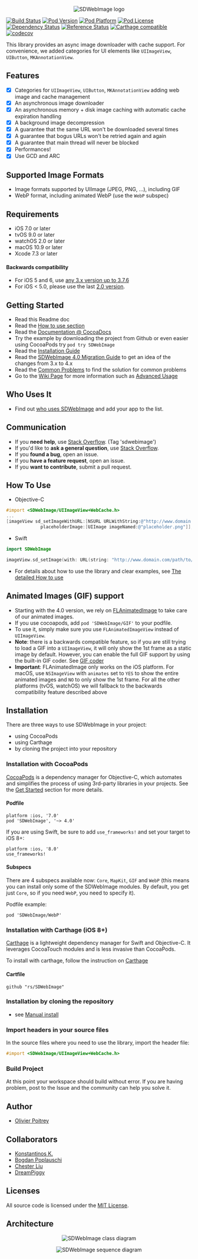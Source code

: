 <p align="center" >
  <img src="SDWebImage_logo.png" title="SDWebImage logo" float=left>
</p>


[![Build Status](http://img.shields.io/travis/rs/SDWebImage/master.svg?style=flat)](https://travis-ci.org/rs/SDWebImage)
[![Pod Version](http://img.shields.io/cocoapods/v/SDWebImage.svg?style=flat)](http://cocoadocs.org/docsets/SDWebImage/)
[![Pod Platform](http://img.shields.io/cocoapods/p/SDWebImage.svg?style=flat)](http://cocoadocs.org/docsets/SDWebImage/)
[![Pod License](http://img.shields.io/cocoapods/l/SDWebImage.svg?style=flat)](https://www.apache.org/licenses/LICENSE-2.0.html)
[![Dependency Status](https://www.versioneye.com/objective-c/sdwebimage/badge.svg?style=flat)](https://www.versioneye.com/objective-c/sdwebimage)
[![Reference Status](https://www.versioneye.com/objective-c/sdwebimage/reference_badge.svg?style=flat)](https://www.versioneye.com/objective-c/sdwebimage/references)
[![Carthage compatible](https://img.shields.io/badge/Carthage-compatible-4BC51D.svg?style=flat)](https://github.com/rs/SDWebImage)
[![codecov](https://codecov.io/gh/rs/SDWebImage/branch/master/graph/badge.svg)](https://codecov.io/gh/rs/SDWebImage)

This library provides an async image downloader with cache support. For convenience, we added categories for UI elements like `UIImageView`, `UIButton`, `MKAnnotationView`.

## Features

- [x] Categories for `UIImageView`, `UIButton`, `MKAnnotationView` adding web image and cache management
- [x] An asynchronous image downloader
- [x] An asynchronous memory + disk image caching with automatic cache expiration handling
- [x] A background image decompression
- [x] A guarantee that the same URL won't be downloaded several times
- [x] A guarantee that bogus URLs won't be retried again and again
- [x] A guarantee that main thread will never be blocked
- [x] Performances!
- [x] Use GCD and ARC

## Supported Image Formats

- Image formats supported by UIImage (JPEG, PNG, ...), including GIF
- WebP format, including animated WebP (use the `WebP` subspec)

## Requirements

- iOS 7.0 or later
- tvOS 9.0 or later
- watchOS 2.0 or later
- macOS 10.9 or later
- Xcode 7.3 or later

#### Backwards compatibility

- For iOS 5 and 6, use [any 3.x version up to 3.7.6](https://github.com/rs/SDWebImage/tree/3.7.6)
- For iOS < 5.0, please use the last [2.0 version](https://github.com/rs/SDWebImage/tree/2.0-compat).

## Getting Started

- Read this Readme doc
- Read the [How to use section](https://github.com/rs/SDWebImage#how-to-use)
- Read the [Documentation @ CocoaDocs](http://cocoadocs.org/docsets/SDWebImage/)
- Try the example by downloading the project from Github or even easier using CocoaPods try `pod try SDWebImage`
- Read the [Installation Guide](https://github.com/rs/SDWebImage/wiki/Installation-Guide)
- Read the [SDWebImage 4.0 Migration Guide](Docs/SDWebImage-4.0-Migration-guide.md) to get an idea of the changes from 3.x to 4.x
- Read the [Common Problems](https://github.com/rs/SDWebImage/wiki/Common-Problems) to find the solution for common problems 
- Go to the [Wiki Page](https://github.com/rs/SDWebImage/wiki) for more information such as [Advanced Usage](https://github.com/rs/SDWebImage/wiki/Advanced-Usage)

## Who Uses It
- Find out [who uses SDWebImage](https://github.com/rs/SDWebImage/wiki/Who-Uses-SDWebImage) and add your app to the list.

## Communication

- If you **need help**, use [Stack Overflow](http://stackoverflow.com/questions/tagged/sdwebimage). (Tag 'sdwebimage')
- If you'd like to **ask a general question**, use [Stack Overflow](http://stackoverflow.com/questions/tagged/sdwebimage).
- If you **found a bug**, open an issue.
- If you **have a feature request**, open an issue.
- If you **want to contribute**, submit a pull request.

## How To Use

* Objective-C

```objective-c
#import <SDWebImage/UIImageView+WebCache.h>
...
[imageView sd_setImageWithURL:[NSURL URLWithString:@"http://www.domain.com/path/to/image.jpg"]
             placeholderImage:[UIImage imageNamed:@"placeholder.png"]];
```

* Swift

```swift
import SDWebImage

imageView.sd_setImage(with: URL(string: "http://www.domain.com/path/to/image.jpg"), placeholderImage: UIImage(named: "placeholder.png"))
```

- For details about how to use the library and clear examples, see [The detailed How to use](Docs/HowToUse.md)

## Animated Images (GIF) support

- Starting with the 4.0 version, we rely on [FLAnimatedImage](https://github.com/Flipboard/FLAnimatedImage) to take care of our animated images. 
- If you use cocoapods, add `pod 'SDWebImage/GIF'` to your podfile.
- To use it, simply make sure you use `FLAnimatedImageView` instead of `UIImageView`.
- **Note**: there is a backwards compatible feature, so if you are still trying to load a GIF into a `UIImageView`, it will only show the 1st frame as a static image by default. However, you can enable the full GIF support by using the built-in GIF coder. See [GIF coder](https://github.com/rs/SDWebImage/wiki/Advanced-Usage#gif-coder)
- **Important**: FLAnimatedImage only works on the iOS platform. For macOS, use `NSImageView` with `animates` set to `YES` to show the entire animated images and `NO` to only show the 1st frame. For all the other platforms (tvOS, watchOS) we will fallback to the backwards compatibility feature described above 

## Installation

There are three ways to use SDWebImage in your project:
- using CocoaPods
- using Carthage
- by cloning the project into your repository

### Installation with CocoaPods

[CocoaPods](http://cocoapods.org/) is a dependency manager for Objective-C, which automates and simplifies the process of using 3rd-party libraries in your projects. See the [Get Started](http://cocoapods.org/#get_started) section for more details.

#### Podfile
```
platform :ios, '7.0'
pod 'SDWebImage', '~> 4.0'
```

If you are using Swift, be sure to add `use_frameworks!` and set your target to iOS 8+:
```
platform :ios, '8.0'
use_frameworks!
```

#### Subspecs

There are 4 subspecs available now: `Core`, `MapKit`, `GIF` and `WebP` (this means you can install only some of the SDWebImage modules. By default, you get just `Core`, so if you need `WebP`, you need to specify it). 

Podfile example:
```
pod 'SDWebImage/WebP'
```

### Installation with Carthage (iOS 8+)

[Carthage](https://github.com/Carthage/Carthage) is a lightweight dependency manager for Swift and Objective-C. It leverages CocoaTouch modules and is less invasive than CocoaPods.

To install with carthage, follow the instruction on [Carthage](https://github.com/Carthage/Carthage)

#### Cartfile
```
github "rs/SDWebImage"
```

### Installation by cloning the repository
- see [Manual install](Docs/ManualInstallation.md)

### Import headers in your source files

In the source files where you need to use the library, import the header file:

```objective-c
#import <SDWebImage/UIImageView+WebCache.h>
```

### Build Project

At this point your workspace should build without error. If you are having problem, post to the Issue and the
community can help you solve it.

## Author
- [Olivier Poitrey](https://github.com/rs)

## Collaborators
- [Konstantinos K.](https://github.com/mythodeia)
- [Bogdan Poplauschi](https://github.com/bpoplauschi)
- [Chester Liu](https://github.com/skyline75489)
- [DreamPiggy](https://github.com/dreampiggy)

## Licenses

All source code is licensed under the [MIT License](https://raw.github.com/rs/SDWebImage/master/LICENSE).

## Architecture

<p align="center" >
    <img src="Docs/SDWebImageClassDiagram.png" title="SDWebImage class diagram">
</p>

<p align="center" >
    <img src="Docs/SDWebImageSequenceDiagram.png" title="SDWebImage sequence diagram">
</p>
